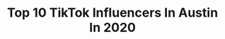 ---
title: Top 10 TikTok Influencers In Austin In 2020
description: >-
  Find top TikTok influencers in Austin in 2020. Most popular hashtags: #fyp #foryou #foryoupage #greenscreen.
platform: TikTok
hits: 1064
text_top: Discover the top-rated TikTok influencers on inBeat.
text_bottom: Our platform has 1064 TikTok influencers like this in Austin, United States for you to collaborate.
profiles:
  - username: "austinfelt"
    fullname: >-
      Austin
    bio: >-
      Instagram @austinfelt Biz mgmtaustinfelt@gmail.com Laney.mae
    location: "United States"
    followers: 5400000
    engagement: 2178
    commentsToLikes: 0.014053
    id: ck83wux92ma270j78x61mwmsc
    verified: true
    hashtags: "#challenge, #foryou, #austinfelt, #fyp"
  - username: "austin.tayl0r"
    fullname: >-
      austin
    bio: >-
      BLACK LIVES MATTER Venmo Austinj-taylor Follow my insta plz
    location: "United States"
    followers: 7725
    engagement: 2478
    commentsToLikes: 0.042956
    id: ckajbbmjyn06z0i78qn69nunl
    verified: false
    hashtags: "#biden2020, #chilidogyum, #summerdiy, #foryou"
  - username: "austinkou"
    fullname: >-
      austin
    bio: >-
      🏳️‍🌈 25 ♊️ artist 💌: austinkouarts@gmail.com
    location: "United States"
    followers: 21700
    engagement: 2398
    commentsToLikes: 0.027946
    id: ck8hmbjjtlg6g0j78cubhouij
    verified: false
    hashtags: "#viral, #art, #artist, #tarot"
  - username: "bigfukit"
    fullname: >-
      Austin
    bio: >-
      Traveling welder Most important people call me daddy 🥺😍 Snap- austin_mayhem23
    location: "United States"
    followers: 7138
    engagement: 1670
    commentsToLikes: 0.027006
    id: ckbasqexajc5f0j23z6og6mcn
    verified: false
    hashtags: "#footlongshuffle, #greenscreen, #showupshowoff, #fyp"
  - username: "artificialwoman"
    fullname: >-
      austin
    bio: >-
      austin he/him she/her they/them pisces ♓️
    location: "United States"
    followers: 2041
    engagement: 1656
    commentsToLikes: 0.057153
    id: ckbwhd3mt2sgw0j23bpgstspr
    verified: false
    hashtags: "#spreadawareness, #blm, #fyp, #lgbt"
  - username: "austink32"
    fullname: >-
      Austin
    bio: >-
      My twitch stream is austink123
    location: "United States"
    followers: 27100
    engagement: 1248
    commentsToLikes: 0.155012
    id: ckd5j8a19uttc0j23tt5curqt
    verified: false
    hashtags: "#foryou, #foryoupage, #gaming, #fyp"
  - username: "austindreyer98"
    fullname: >-
      Austin
    bio: >-
      21 🥃 Indiana Roll Coug Venmo:austindreyer98
    location: "United States"
    followers: 26500
    engagement: 1416
    commentsToLikes: 0.021264
    id: ck9gl432nmixk0j78ug7kcgsw
    verified: false
    hashtags: "#shotgun, #yeeyee, #beers, #fueledbybudlight"
  - username: "austink90"
    fullname: >-
      Austin
    bio: >-
      29 || NC Insta || austinkight
    location: "United States"
    followers: 7117
    engagement: 620
    commentsToLikes: 0.041579
    id: ckdng3kv6hqb30j23alyzfqcd
    verified: false
    hashtags: "#foryourpage, #couplecomedy, #foryou, #america"
  - username: "ryoshi.hz"
    fullname: >-
      Austin
    bio: >-
      The name’s Austin 🌲Wenatchee WA🌲 💛WHS 21’💜 SC: earcole
    location: "United States"
    followers: 6530
    engagement: 1724
    commentsToLikes: 0.017842
    id: ck9fjbccfez0i0j78u7ssrl9a
    verified: false
    hashtags: "#uhoh, #greenscreen, #fyp, #friendslist"
  - username: "ahritterr"
    fullname: >-
      Austin Ritter
    bio: >-
      following back on my insta @ahritterr ⬆️ snap austin_ritter12
    location: "United States"
    followers: 243500
    engagement: 2794
    commentsToLikes: 0.048647
    id: ckacvdoltn9fc0i78l7m01z9h
    verified: false
    hashtags: "#fyp"
---